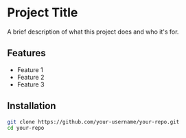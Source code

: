 # Project Title

A brief description of what this project does and who it's for.

## Features

- Feature 1
- Feature 2
- Feature 3

## Installation

```bash
git clone https://github.com/your-username/your-repo.git
cd your-repo
